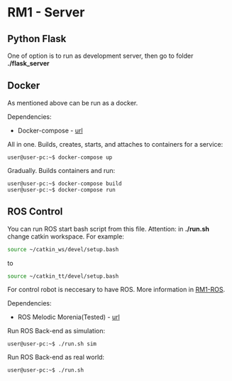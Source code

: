 # RM1 - Server

## Python Flask

One of option is to run as development server, then go to folder **./flask_server**

## Docker
As mentioned above can be run as a docker. 

Dependencies:

* Docker-compose - [url](https://docs.docker.com/)

All in one.
Builds, creates, starts, and attaches to containers for a service:

```console
user@user-pc:~$ docker-compose up
```
Gradually.
Builds containers and run:

```console
user@user-pc:~$ docker-compose build
user@user-pc:~$ docker-compose run
```

## ROS Control

You can run ROS start bash script from this file. Attention: in **./run.sh** change catkin workspace. For example:

```bash
source ~/catkin_ws/devel/setup.bash
```
to 

```bash
source ~/catkin_tt/devel/setup.bash
```

For control robot is neccesary to have ROS. More information in [RM1-ROS](https://github.com/Steigner/RM1_ROS).

Dependencies:

* ROS Melodic Morenia(Tested) - [url](http://wiki.ros.org/melodic)

Run ROS Back-end as simulation:

```console
user@user-pc:~$ ./run.sh sim
```

Run ROS Back-end as real world:

```console
user@user-pc:~$ ./run.sh
```
